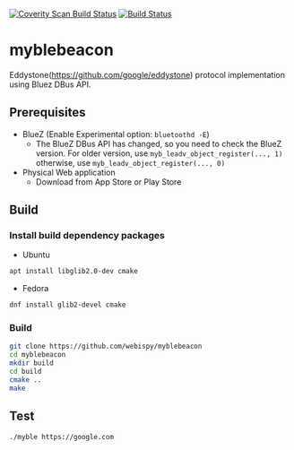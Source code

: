 [![Coverity Scan Build Status](https://scan.coverity.com/projects/12578/badge.svg)](https://scan.coverity.com/projects/webispy-myblebeacon)
[![Build Status](https://travis-ci.org/webispy/myblebeacon.svg?branch=master)](https://travis-ci.org/webispy/myblebeacon)

# myblebeacon
Eddystone(https://github.com/google/eddystone) protocol implementation using Bluez DBus API.

## Prerequisites
* BlueZ (Enable Experimental option: ```bluetoothd -E```)
  * The BlueZ DBus API has changed, so you need to check the BlueZ version. For older version, use ```myb_leadv_object_register(..., 1)``` otherwise, use ```myb_leadv_object_register(..., 0)```
* Physical Web application
  * Download from App Store or Play Store

## Build

### Install build dependency packages
* Ubuntu
```sh
apt install libglib2.0-dev cmake
```
* Fedora
```sh
dnf install glib2-devel cmake
```

### Build
```sh
git clone https://github.com/webispy/myblebeacon
cd myblebeacon
mkdir build
cd build
cmake ..
make
```

## Test
```sh
./myble https://google.com
```
